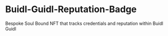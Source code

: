 # Buidl-Guidl-Reputation-Badge
Bespoke Soul Bound NFT that tracks credentials and reputation within Buidl Guidl

